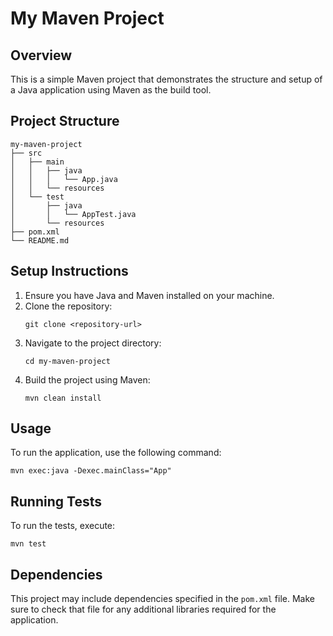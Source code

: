 # My Maven Project

## Overview
This is a simple Maven project that demonstrates the structure and setup of a Java application using Maven as the build tool.

## Project Structure
```
my-maven-project
├── src
│   ├── main
│   │   ├── java
│   │   │   └── App.java
│   │   └── resources
│   └── test
│       ├── java
│       │   └── AppTest.java
│       └── resources
├── pom.xml
└── README.md
```

## Setup Instructions
1. Ensure you have Java and Maven installed on your machine.
2. Clone the repository:
   ```
   git clone <repository-url>
   ```
3. Navigate to the project directory:
   ```
   cd my-maven-project
   ```
4. Build the project using Maven:
   ```
   mvn clean install
   ```

## Usage
To run the application, use the following command:
```
mvn exec:java -Dexec.mainClass="App"
```

## Running Tests
To run the tests, execute:
```
mvn test
```

## Dependencies
This project may include dependencies specified in the `pom.xml` file. Make sure to check that file for any additional libraries required for the application.